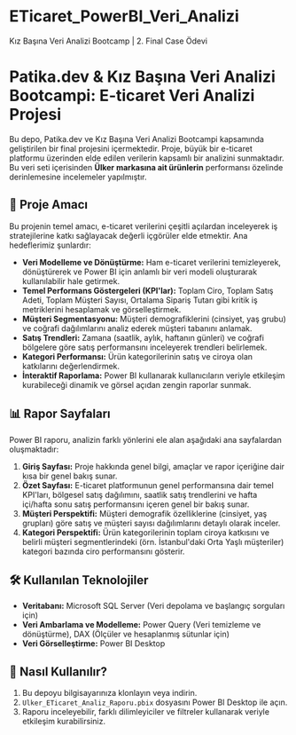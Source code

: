 # ETicaret_PowerBI_Veri_Analizi
Kız Başına Veri Analizi Bootcamp | 2. Final Case Ödevi
# Patika.dev & Kız Başına Veri Analizi Bootcampi: E-ticaret Veri Analizi Projesi

Bu depo, Patika.dev ve Kız Başına Veri Analizi Bootcampi kapsamında geliştirilen bir final projesini içermektedir. Proje, büyük bir e-ticaret platformu üzerinden elde edilen verilerin kapsamlı bir analizini sunmaktadır. Bu veri seti içerisinden **Ülker markasına ait ürünlerin** performansı özelinde derinlemesine incelemeler yapılmıştır.

## 🌟 Proje Amacı

Bu projenin temel amacı, e-ticaret verilerini çeşitli açılardan inceleyerek iş stratejilerine katkı sağlayacak değerli içgörüler elde etmektir. Ana hedeflerimiz şunlardır:

* **Veri Modelleme ve Dönüştürme:** Ham e-ticaret verilerini temizleyerek, dönüştürerek ve Power BI için anlamlı bir veri modeli oluşturarak kullanılabilir hale getirmek.
* **Temel Performans Göstergeleri (KPI'lar):** Toplam Ciro, Toplam Satış Adeti, Toplam Müşteri Sayısı, Ortalama Sipariş Tutarı gibi kritik iş metriklerini hesaplamak ve görselleştirmek.
* **Müşteri Segmentasyonu:** Müşteri demografiklerini (cinsiyet, yaş grubu) ve coğrafi dağılımlarını analiz ederek müşteri tabanını anlamak.
* **Satış Trendleri:** Zamana (saatlik, aylık, haftanın günleri) ve coğrafi bölgelere göre satış performansını inceleyerek trendleri belirlemek.
* **Kategori Performansı:** Ürün kategorilerinin satış ve ciroya olan katkılarını değerlendirmek.
* **İnteraktif Raporlama:** Power BI kullanarak kullanıcıların veriyle etkileşim kurabileceği dinamik ve görsel açıdan zengin raporlar sunmak.

## 📊 Rapor Sayfaları

Power BI raporu, analizin farklı yönlerini ele alan aşağıdaki ana sayfalardan oluşmaktadır:

1.  **Giriş Sayfası:** Proje hakkında genel bilgi, amaçlar ve rapor içeriğine dair kısa bir genel bakış sunar.
2.  **Özet Sayfası:** E-ticaret platformunun genel performansına dair temel KPI'ları, bölgesel satış dağılımını, saatlik satış trendlerini ve hafta içi/hafta sonu satış performansını içeren genel bir bakış sunar.
3.  **Müşteri Perspektifi:** Müşteri demografik özelliklerine (cinsiyet, yaş grupları) göre satış ve müşteri sayısı dağılımlarını detaylı olarak inceler.
4.  **Kategori Perspektifi:** Ürün kategorilerinin toplam ciroya katkısını ve belirli müşteri segmentlerindeki (örn. İstanbul'daki Orta Yaşlı müşteriler) kategori bazında ciro performansını gösterir.

## 🛠 Kullanılan Teknolojiler

* **Veritabanı:** Microsoft SQL Server (Veri depolama ve başlangıç sorguları için)
* **Veri Ambarlama ve Modelleme:** Power Query (Veri temizleme ve dönüştürme), DAX (Ölçüler ve hesaplanmış sütunlar için)
* **Veri Görselleştirme:** Power BI Desktop

## 🚀 Nasıl Kullanılır?

1.  Bu depoyu bilgisayarınıza klonlayın veya indirin.
2.  `Ulker_ETicaret_Analiz_Raporu.pbix` dosyasını Power BI Desktop ile açın.
3.  Raporu inceleyebilir, farklı dilimleyiciler ve filtreler kullanarak veriyle etkileşim kurabilirsiniz.

